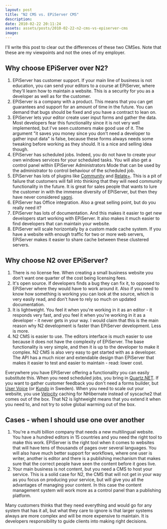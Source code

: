 ```yaml
---
layout: post
title: "N2 CMS vs. EPiServer CMS"
description:
date: 2010-02-22 20:11:24
assets: assets/posts/2010-02-22-n2-cms-vs-episerver-cms
image: 
---
```


I'll write this post to clear out the differences of these two CMSes. Note that these are my viewpoints and not the ones of my employer.
<h2>Why choose EPiServer over N2?</h2>
<ol>
 <li>EPiServer has customer support.
If your main line of business is not education, you can send your editors to a course at EPiServer, where they'll learn how to maintain a website. This is a security for you as a developer as well as for the customer.</li>
 <li>EPiServer is a company with a product.
This means that you can get guarantees and support for an amount of time in the future. You can demand that bugs should be fixed and you have a contract to lean on.</li>
 <li>EPiServer lets your editor create user input forms and gather the data.
Most developers fear this functionality since it is not very well implemented, but I've seen customers make good use of it. The argument "it saves you money since you don't need a developer to gather input data" is false, because these forms always needs some tweaking before working as they should. It is a nice and selling idea though.</li>
 <li>EPiServer has scheduled jobs.
Indeed, you do not have to create your own windows services for your scheduled tasks. You will also get a control panel within EPiServer Administrators Mode that can be used by the administrator to control behaviour of the scheduled job.</li>
 <li>EPiServer has lots of plugins like <a href="http://www.episerver.com/sv/Products/EPiServer-Community-3/">Community</a> and <a href="http://www.episerver.com/sv/Products/EPiServer-Relate-2/">Relate+</a>.
This is a pit of failure that customers will fall into thinking that they will need community functionality in the future. It is great for sales people that wants to lure the customer in with the immense diversity of EPiServer, but then they have never considered <a href="http://en.wikipedia.org/wiki/You_ain't_gonna_need_it">yagni</a>.</li>
 <li>EPiServer has Office integration.
Also a great selling point, but do you really need it?</li>
 <li>EPiServer has lots of documentation.
And this makes it easier to get new developers start working with EPiServer. It also makes it much easier to find developers that can maintain your website.</li>
 <li>EPiServer will scale horizontally by a custom made cache system.
If you have a website with enough traffic for two or more web servers, EPiServer makes it easier to share cache between these clustered servers.</li>
</ol>
<h2>Why choose N2 over EPiServer?</h2>
<ol>
 <li>There is no license fee.
When creating a small business website you don't want one quarter of the cost being licensing fees.</li>
 <li>It's open source.
If developers finds a bug they can fix it, to opposed to EPiServer where they would have to work around it. Also if you need to know how something is working you can look at the source, which is very easily read, and don't have to rely so much on updated documentation.</li>
 <li>It is lightweight.
You feel it when you're working in it as an editor - it responds very fast, and you feel it when you're working in it as a developer - it never gets in your way. I would claim that this is the main reason why N2 development is faster than EPiServer development. Less is more.</li>
 <li>N2 CMS is easier to use.
The editors interface is much easier to use because it does not have the complexity of EPiServer. The base functionality is very simple, and then it is up to the developer to make it complex. N2 CMS is also very easy to get started with as a developer. The API has a much nicer and extendable design than EPiServer that makes it easier to test and easier to maintain - read: lower cost.</li>
</ol>
Everywhere you have EPiServer offering a functionality you can easily substitute this. When you need scheduled jobs, you bring in <a href="http://quartznet.sourceforge.net/">Quartz.NET</a>. If you want to gather customer feedback you don't need a forms builder, but <a href="https://uservoice.com/">User Voice</a> (or <a href="http://kundo.se/">Kundo</a> in Sweden). When you need to scale out your website, you use <a href="http://code.msdn.microsoft.com/velocity">Velocity</a> caching for NHibernate instead of syscache2 that comes out of the box. That N2 is lightweight means that you extend it when you need to, and not try to solve global warming out of the box.
<h2>Cases - when I should use one over another</h2>
<ol>
 <li>You're a multi billion company that needs a new multilingual website. You have a hundred editors in 15 countries and you need the right tool to make this work.
EPiServer is the right tool when it comes to websites that will have tens of thousands of pages over several languages. You will also have much better support for workflows, where one user is writer, another is editor and there is a publishing mechanism that makes sure that the correct people have seen the content before it goes live.</li>
 <li>Your main business is not content, but you need a CMS to host your service.
This is a solid case for N2, the CMS that will not get in your way as you focus on producing your service, but will give you all the advantages of managing your content. In this case the content management system will work more as a control panel than a publishing platform.</li>
</ol>
Many customers thinks that they need everything and would go for any system that has it all, but what they care to ignore is that larger systems always are more complex and will be more expensive to maintain. It is developers responsibility to guide clients into making right decisions.
